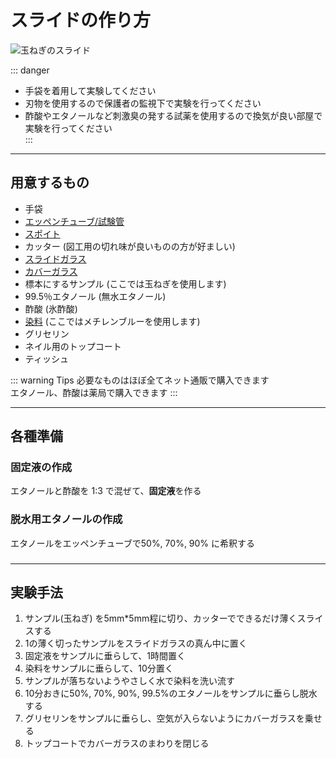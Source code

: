 # スライドの作り方

![玉ねぎのスライド](/images/onionslide.jpg)
 

::: danger
- 手袋を着用して実験してください
- 刃物を使用するので保護者の監視下で実験を行ってください
- 酢酸やエタノールなど刺激臭の発する試薬を使用するので換気が良い部屋で実験を行ってください  
:::

---
## 用意するもの
- 手袋
- [エッペンチューブ/試験管](https://www.monotaro.com/p/3468/0642) 
- [スポイト](https://www.monotaro.com/p/3468/0633)  
- カッター (図工用の切れ味が良いものの方が好ましい)
- [スライドガラス](https://www.monotaro.com/g/02564097)
- [カバーガラス](https://www.monotaro.com/p/0300/9693)
- 標本にするサンプル (ここでは玉ねぎを使用します)
- 99.5％エタノール (無水エタノール)
- 酢酸 (氷酢酸)
- [染料](https://www.monotaro.com/p/2322/4242) (ここではメチレンブルーを使用します)
- グリセリン
- ネイル用のトップコート
- ティッシュ

::: warning Tips
必要なものはほぼ全てネット通販で購入できます  
エタノール、酢酸は薬局で購入できます
:::

---

## 各種準備

### 固定液の作成
エタノールと酢酸を 1:3 で混ぜて、**固定液**を作る

###  脱水用エタノールの作成
エタノールをエッペンチューブで50%, 70%, 90% に希釈する

### 

---

## 実験手法

1. サンプル(玉ねぎ) を5mm*5mm程に切り、カッターでできるだけ薄くスライスする
2. 1の薄く切ったサンプルをスライドガラスの真ん中に置く
3. 固定液をサンプルに垂らして、1時間置く
4. 染料をサンプルに垂らして、10分置く
5. サンプルが落ちないようやさしく水で染料を洗い流す
5. 10分おきに50%, 70%, 90%, 99.5%のエタノールをサンプルに垂らし脱水する
6. グリセリンをサンプルに垂らし、空気が入らないようにカバーガラスを乗せる
7. トップコートでカバーガラスのまわりを閉じる